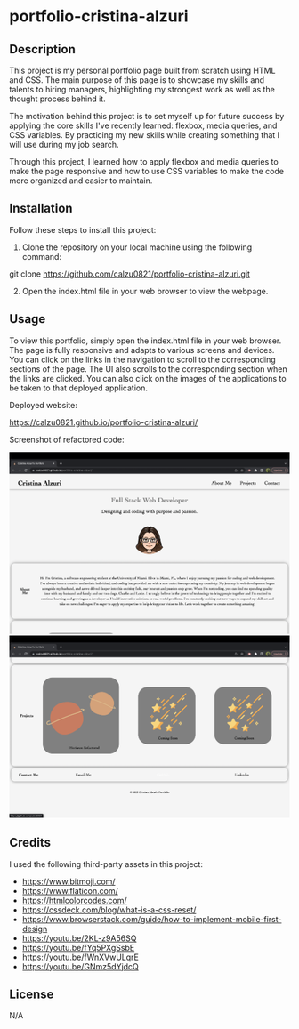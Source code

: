 # portfolio-cristina-alzuri

## Description

This project is my personal portfolio page built from scratch using HTML and CSS. The main purpose of this page is to showcase my skills and talents to hiring managers, highlighting my strongest work as well as the thought process behind it. 

The motivation behind this project is to set myself up for future success by applying the core skills I've recently learned: flexbox, media queries, and CSS variables. By practicing my new skills while creating something that I will use during my job search.

Through this project, I learned how to apply flexbox and media queries to make the page responsive and how to use CSS variables to make the code more organized and easier to maintain.

## Installation

Follow these steps to install this project:

1. Clone the repository on your local machine using the following command:

git clone https://github.com/calzu0821/portfolio-cristina-alzuri.git

2. Open the index.html file in your web browser to view the webpage.

## Usage

To view this portfolio, simply open the index.html file in your web browser. The page is fully responsive and adapts to various screens and devices. You can click on the links in the navigation to scroll to the corresponding sections of the page. The UI also scrolls to the corresponding section when the links are clicked. You can also click on the images of the applications to be taken to that deployed application.

Deployed website:

 https://calzu0821.github.io/portfolio-cristina-alzuri/

Screenshot of refactored code:

![alt text](assets/images/screenshot-portfolio.png) ![alt text](assets/images/screenshot-portfolio2.png) 

## Credits

I used the following third-party assets in this project:

- https://www.bitmoji.com/
- https://www.flaticon.com/
- https://htmlcolorcodes.com/
- https://cssdeck.com/blog/what-is-a-css-reset/
- https://www.browserstack.com/guide/how-to-implement-mobile-first-design
- https://youtu.be/2KL-z9A56SQ
- https://youtu.be/fYq5PXgSsbE
- https://youtu.be/fWnXVwULqrE
- https://youtu.be/GNmz5dYjdcQ

## License

N/A
